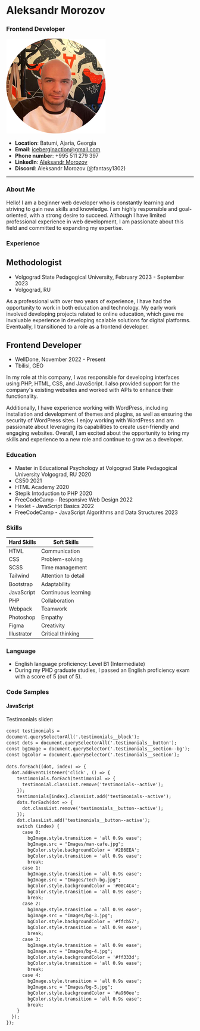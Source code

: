 # Aleksandr Morozov
### Frontend Developer
![](my__photo.png)
* __Location__: Batumi, Ajaria, Georgia
* __Email__:  iceberginaction@gmail.com
* __Phone number__: +995 511 279 397
* __LinkedIn__: [Aleksandr Morozov](https://www.linkedin.com/in/alexander-morozov-532300253/)
* __Discord__: Aleksandr Morozov (@fantasy1302)
--------------------
### About Me 

Hello! I am a beginner web developer who is constantly learning and striving to gain new skills and knowledge. I am highly responsible and goal-oriented, with a strong desire to succeed. Although I have limited professional experience in web development, I am passionate about this field and committed to expanding my expertise.

### Experience
## Methodologist
- Volgograd State Pedagogical University, February 2023 - September 2023
- Volgograd, RU


As a professional with over two years of experience, I have had the opportunity to work in both education and technology. My early work involved developing projects related to online education, which gave me invaluable experience in developing scalable solutions for digital platforms. Eventually, I transitioned to a role as a frontend developer.

## Frontend Developer
- WellDone, November 2022 - Present
- Tbilisi, GEO


In my role at this company, I was responsible for developing interfaces using PHP, HTML, CSS, and JavaScript. I also provided support for the company's existing websites and worked with APIs to enhance their functionality.

Additionally, I have experience working with WordPress, including installation and development of themes and plugins, as well as ensuring the security of WordPress sites. I enjoy working with WordPress and am passionate about leveraging its capabilities to create user-friendly and engaging websites. Overall, I am excited about the opportunity to bring my skills and experience to a new role and continue to grow as a developer.
### Education
- Master in Educational Psychology at Volgograd State Pedagogical University Volgograd, RU 2020
- CS50 2021
- HTML Academy 2020
- Stepik Intoduction to PHP 2020
- FreeCodeCamp - Responsive Web Design 2022
- Hexlet - JavaScript Basics 2022
- FreeCodeCamp - JavaScript Algorithms and Data Structures 2023

### Skills 

| Hard Skills | Soft Skills| 
|----------|----------|
| HTML  | Communication  | 
| CSS    | Problem-solving   | 
| SCSS   | Time management   | 
| Tailwind   | Attention to detail  | 
| Bootstrap   | Adaptability  | 
| JavaScript  |Continuous learning   | 
| PHP  | Collaboration  | 
| Webpack  | Teamwork    | 
| Photoshop  |  Empathy | 
| Figma  |   Creativity |
| Illustrator  |  Critical thinking  | 

### Language 

- English language proficiency: Level B1 (Intermediate) 
- During my PHD graduate studies, I passed an English proficiency exam with a score of 5 (out of 5).

### Code Samples
#### JavaScript

Testimonials slider: 

```
const testimonials = document.querySelectorAll('.testimonials__block');
const dots = document.querySelectorAll('.testimonials__button');
const bgImage = document.querySelector('.testimonials__section--bg');
const bgColor = document.querySelector('.testimonials__section');

dots.forEach((dot, index) => {
  dot.addEventListener('click', () => {
    testimonials.forEach(testimonial => {
      testimonial.classList.remove('testimonials--active');
    });
    testimonials[index].classList.add('testimonials--active');
    dots.forEach(dot => {
      dot.classList.remove('testimonials__button--active');
    });
    dot.classList.add('testimonials__button--active');
    switch (index) {
      case 0:
        bgImage.style.transition = 'all 0.9s ease';
        bgImage.src = "Images/man-cafe.jpg";
        bgColor.style.backgroundColor = '#2B6EEA';
        bgColor.style.transition = 'all 0.9s ease';
        break;
      case 1:
        bgImage.style.transition = 'all 0.9s ease';
        bgImage.src = "Images/tech-bg.jpg";
        bgColor.style.backgroundColor = '#00C4C4';
        bgColor.style.transition = 'all 0.9s ease';
        break;
      case 2:
        bgImage.style.transition = 'all 0.9s ease';
        bgImage.src = "Images/bg-3.jpg";
        bgColor.style.backgroundColor = '#ffcb57';
        bgColor.style.transition = 'all 0.9s ease';
        break;
      case 3:
        bgImage.style.transition = 'all 0.9s ease';
        bgImage.src = "Images/bg-4.jpg";
        bgColor.style.backgroundColor = '#ff333d';
        bgColor.style.transition = 'all 0.9s ease';
        break;
      case 4:
        bgImage.style.transition = 'all 0.9s ease';
        bgImage.src = "Images/bg-5.jpg";
        bgColor.style.backgroundColor = '#a960ee';
        bgColor.style.transition = 'all 0.9s ease';
        break;
    }
  });
});
```
